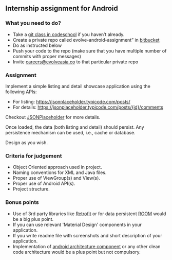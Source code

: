 ## Internship assignment for Android

### What you need to do?

* Take a [git class in codeschool](https://www.codeschool.com/courses/try-git) if you haven’t already.
* Create a private repo called evolve-android-assignment” in [bitbucket](https://bitbucket.org)
* Do as instructed below
* Push your code to the repo (make sure that you have multiple number of commits with proper messages) 
* Invite careers@evolveasia.co to that particular private repo

### Assignment

Implement a simple listing and detail showcase application using the following APIs:

* For listing: https://jsonplaceholder.typicode.com/posts/
* For details: https://jsonplaceholder.typicode.com/posts/{id}/comments

Checkout [JSONPlaceholder](https://jsonplaceholder.typicode.com/) for more details.

Once loaded, the data (both listing and detail) should persist. Any persistence mechanism can be used, i.e., cache or database. 

Design as you wish.

### Criteria for judgement

* Object Oriented approach used in project.
* Naming conventions for XML and Java files.
* Proper use of ViewGroup(s) and View(s).
* Proper use of Android API(s).
* Project structure.

### Bonus points

* Use of 3rd party libraries like [Retrofit](http://square.github.io/retrofit/) or for data persistent [ROOM](https://developer.android.com/topic/libraries/architecture/room) would be a big plus point.
* If you can use relevant 'Material Design' components in your application.
* If you write readme file with screenshots and short description of your application.
* Implementation of [android architecture component](https://developer.android.com/topic/libraries/architecture/) or any other clean code architecture would be a plus point but not compulsory.



